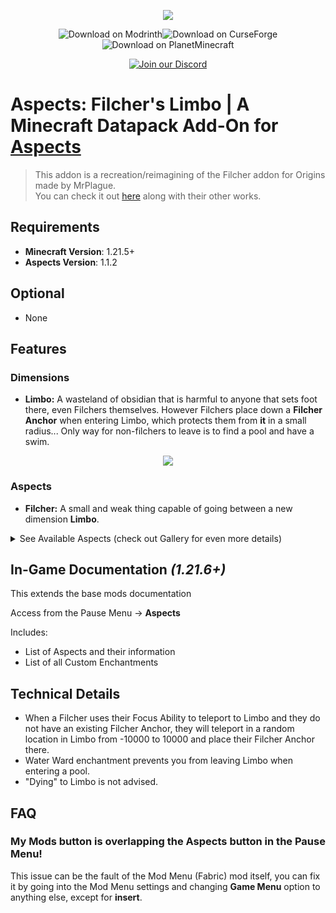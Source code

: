 <p align="center">
  <img src="https://cdn.modrinth.com/data/cached_images/ac3c7a19a153c36325f60ba9a363c86663327a7e.png">
</p>

<p align="center">
  <a href="https://modrinth.com/datapack/corrupted-aspects-filchers-limbo" style="text-decoration:none"><img src="https://img.shields.io/badge/Modrinth-Download-5DA545?style=for-the-badge&logo=modrinth&logoColor=white" alt="Download on Modrinth"></a><a href="https://www.curseforge.com/minecraft/mc-mods/corrupted-aspects-filchers-limbo" style="text-decoration:none"><img src="https://img.shields.io/badge/CurseForge-Download-ff7c00?style=for-the-badge&logo=curseforge&logoColor=white" alt="Download on CurseForge"></a><a href="https://www.planetminecraft.com/data-pack/aspects-filcher-s-limbo-1-21-5/" style="text-decoration:none"><img src="https://img.shields.io/badge/PlanetMinecraft-Download-49C349?style=for-the-badge&logo=minecraft&logoColor=white" alt="Download on PlanetMinecraft"></a>
</p>

<p align="center">
  <a href="https://discord.gg/WCxY5AzfA4">
    <img
      src="https://img.shields.io/badge/Discord-Join%20Server-5865F2?style=for-the-badge&logo=discord&logoColor=white"
      alt="Join our Discord"
    />
  </a>
</p>

# Aspects: Filcher's Limbo | A Minecraft Datapack Add-On for [Aspects](https://modrinth.com/datapack/corrupted-aspects)

> This addon is a recreation/reimagining of the Filcher addon for Origins made by MrPlague.  
> You can check it out [here](https://mr-plauge.github.io/final/projects/project_filcher.html) along with their other works.

## Requirements

- **Minecraft Version**: 1.21.5+
- **Aspects Version**: 1.1.2

## Optional

- None

## Features
### Dimensions
- **Limbo:** A wasteland of obsidian that is harmful to anyone that sets foot there, even Filchers themselves. However Filchers place down a **Filcher Anchor** when entering Limbo, which protects them from **it** in a small radius... Only way for non-filchers to leave is to find a pool and have a swim.

<p align="center">
  <img src="https://cdn.modrinth.com/data/cached_images/34d231bd627c13ec2a3bc03f685584e0dc7b0ea7_0.webp">
</p>

### Aspects
- **Filcher:** A small and weak thing capable of going between a new dimension **Limbo**.

<details>
<summary>See Available Aspects (check out Gallery for even more details)</summary>

| Aspect    | Effect(s) | Focus Ability(s) |
|:----------|:-----------|:----------------|
| **Filcher** | - Limbo is less harmful<br>- Smaller with less health<br>- Worse stats outside of Limbo<br>- Better stats inside of Limbo | - Travel between Limbo and your last location (along with one other mob)<br>- Highlight Filcher Anchor safezones<br>- Move your Filcher Anchor |

</details>

## In-Game Documentation *(1.21.6+)*

This extends the base mods documentation

Access from the Pause Menu → **Aspects**

Includes:
- List of Aspects and their information
- List of all Custom Enchantments

## Technical Details
- When a Filcher uses their Focus Ability to teleport to Limbo and they do not have an existing Filcher Anchor, they will teleport in a random location in Limbo from -10000 to 10000 and place their Filcher Anchor there.
- Water Ward enchantment prevents you from leaving Limbo when entering a pool.
- "Dying" to Limbo is not advised.

## FAQ

### My Mods button is overlapping the Aspects button in the Pause Menu!

This issue can be the fault of the Mod Menu (Fabric) mod itself, you can fix it by going into the Mod Menu settings and changing **Game Menu** option to anything else, except for **insert**.
